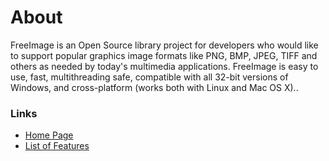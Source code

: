 # About #

FreeImage is an Open Source library project for developers who would like to support popular graphics image formats like PNG, BMP, JPEG, TIFF and others as needed by today's multimedia applications. FreeImage is easy to use, fast, multithreading safe, compatible with all 32-bit versions of Windows, and cross-platform (works both with Linux and Mac OS X)..

### Links ###
  * [Home Page](http://freeimage.sourceforge.net/index.html)
  * [List of Features](http://freeimage.sourceforge.net/features.html)